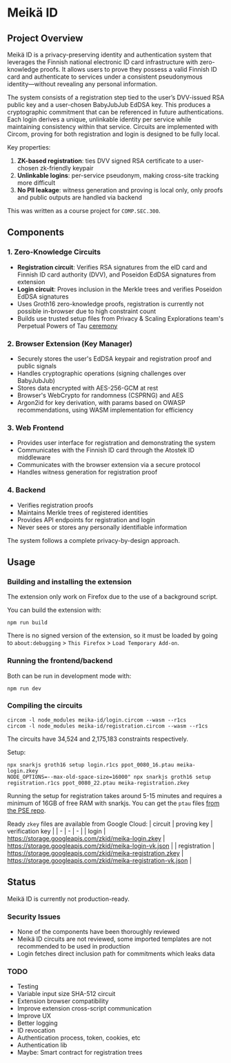 # Meikä ID
## Project Overview

Meikä ID is a privacy-preserving identity and authentication system that leverages the Finnish national electronic ID card infrastructure with zero-knowledge proofs. It allows users to prove they possess a valid Finnish ID card and authenticate to services under a consistent pseudonymous identity—without revealing any personal information.

The system consists of a registration step tied to the user’s DVV-issued RSA public key and a user-chosen BabyJubJub EdDSA key. This produces a cryptographic commitment that can be referenced in future authentications. Each login derives a unique, unlinkable identity per service while maintaining consistency within that service. Circuits are implemented with Circom, proving for both registration and login is designed to be fully local.

Key properties:
1. **ZK-based registration**: ties DVV signed RSA certificate to a user-chosen zk-friendly keypair
2. **Unlinkable logins**: per-service pseudonym, making cross-site tracking more difficult
3. **No PII leakage**: witness generation and proving is local only, only proofs and public outputs are handled via backend


This was written as a course project for `COMP.SEC.300`.

## Components

### 1. Zero-Knowledge Circuits
- **Registration circuit**: Verifies RSA signatures from the eID card and Finnish ID card authority (DVV), and Poseidon EdDSA signatures from extension
- **Login circuit**: Proves inclusion in the Merkle trees and verifies Poseidon EdDSA signatures
- Uses Groth16 zero-knowledge proofs, registration is currently not possible in-browser due to high constraint count
- Builds use trusted setup files from Privacy & Scaling Explorations team's Perpetual Powers of Tau [ceremony](https://github.com/privacy-scaling-explorations/perpetualpowersoftau)

### 2. Browser Extension (Key Manager)
- Securely stores the user's EdDSA keypair and registration proof and public signals
- Handles cryptographic operations (signing challenges over BabyJubJub)
- Stores data encrypted with AES-256-GCM at rest
- Browser's WebCrypto for randomness (CSPRNG) and AES
- Argon2id for key derivation, with params based on OWASP recommendations, using WASM implementation for efficiency

### 3. Web Frontend
- Provides user interface for registration and demonstrating the system
- Communicates with the Finnish ID card through the Atostek ID middleware
- Communicates with the browser extension via a secure protocol
- Handles witness generation for registration proof

### 4. Backend
- Verifies registration proofs
- Maintains Merkle trees of registered identities
- Provides API endpoints for registration and login
- Never sees or stores any personally identifiable information

The system follows a complete privacy-by-design approach.

## Usage

### Building and installing the extension
The extension only work on Firefox due to the use of a background script.

You can build the extension with:
```
npm run build
```

There is no signed version of the extension, so it must be loaded by going to `about:debugging` > `This Firefox` > `Load Temporary Add-on`.

### Running the frontend/backend
Both can be run in development mode with:
```
npm run dev
```

### Compiling the circuits
```
circom -l node_modules meika-id/login.circom --wasm --r1cs
circom -l node_modules meika-id/registration.circom --wasm --r1cs
```
The circuits have 34,524 and 2,175,183 constraints respectively.

Setup:
```
npx snarkjs groth16 setup login.r1cs ppot_0080_16.ptau meika-login.zkey
NODE_OPTIONS=--max-old-space-size=16000" npx snarkjs groth16 setup registration.r1cs ppot_0080_22.ptau meika-registration.zkey
````
Running the setup for registration takes around 5-15 minutes and requires a minimum of 16GB of free RAM with snarkjs. You can get the `ptau` files [from the PSE repo](https://github.com/privacy-scaling-explorations/perpetualpowersoftau).

Ready `zkey` files are available from Google Cloud:
| circuit | proving key | verification key |
| - | - | - |
| login | https://storage.googleapis.com/zkid/meika-login.zkey | https://storage.googleapis.com/zkid/meika-login-vk.json |
| registration | https://storage.googleapis.com/zkid/meika-registration.zkey | https://storage.googleapis.com/zkid/meika-registration-vk.json |

## Status
Meikä ID is currently not production-ready.

### Security Issues
- None of the components have been thoroughly reviewed
- Meikä ID circuits are not reviewed, some imported templates are not recommended to be used in production
- Login fetches direct inclusion path for commitments which leaks data

### TODO
- Testing
- Variable input size SHA-512 circuit
- Extension browser compatibility
- Improve extension cross-script communication
- Improve UX
- Better logging
- ID revocation
- Authentication process, token, cookies, etc
- Authentication lib
- Maybe: Smart contract for registration trees
